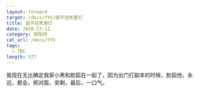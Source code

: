 ```yaml
---
layout: forward
target: /docs/YYS/就不往死里打
title: 就不往死里打
date: 2020-12-12
category: 阴阳师
cat_url: /docs/YYS
tags: 
  - TBC
length: 577
---
```


我现在无比确定我家小黑和脸狐在一起了，因为出门打副本的时候，脸狐他，永远，都会，把对面，突剩，最后，一口气。
